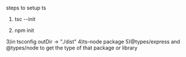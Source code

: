 
steps to setup ts

<!-- it creates a tsconfig.json file -->
1) tsc --init
<!-- to creates a package.json file-->
2) npm init
<!-- 2 folder in production src -> index.ts -->
<!-- dist -> distribution -> index.js  -->
3)in tsconfig outDir -> "./dist"
4)ts-node package
5)@types/express and @types/node to get the type of that package or library